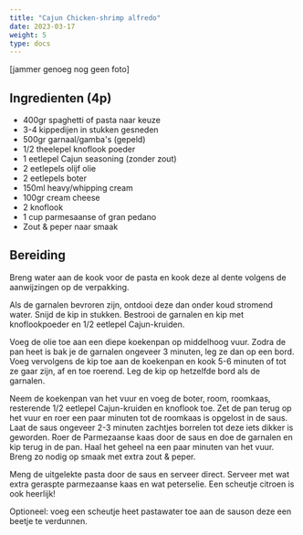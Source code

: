```yaml
---
title: "Cajun Chicken-shrimp alfredo"
date: 2023-03-17
weight: 5
type: docs
---
```


[jammer genoeg nog geen foto]
  
## Ingredienten (4p)

 * 400gr spaghetti of pasta naar keuze
 * 3-4 kippedijen in stukken gesneden
 * 500gr garnaal/gamba's (gepeld)
 * 1/2 theelepel knoflook poeder
 * 1 eetlepel Cajun seasoning (zonder zout)
 * 2 eetlepels olijf olie
 * 2 eetlepels boter
 * 150ml heavy/whipping cream
 * 100gr cream cheese
 * 2 knoflook
 * 1 cup parmesaanse of gran pedano
 * Zout & peper naar smaak

 
## Bereiding
Breng water aan de kook voor de pasta en kook deze al dente volgens de aanwijzingen op de verpakking.

Als de garnalen bevroren zijn, ontdooi deze dan onder koud stromend water. Snijd de kip in stukken. Bestrooi de garnalen en kip met knoflookpoeder en 1/2 eetlepel Cajun-kruiden.

Voeg de olie toe aan een diepe koekenpan op middelhoog vuur. Zodra de pan heet is bak je de garnalen ongeveer 3 minuten, leg ze dan op een bord. Voeg vervolgens de kip toe aan de koekenpan en kook 5-6 minuten of tot ze gaar zijn, af en toe roerend. Leg de kip op hetzelfde bord als de garnalen.

Neem de koekenpan van het vuur en voeg de boter, room, roomkaas, resterende 1/2 eetlepel Cajun-kruiden en knoflook toe. Zet de pan terug op het vuur en roer een paar minuten tot de roomkaas is opgelost in de saus.
Laat de saus ongeveer 2-3 minuten zachtjes borrelen tot deze iets dikker is geworden.
Roer de Parmezaanse kaas door de saus en doe de garnalen en kip terug in de pan. Haal het geheel na een paar minuten van het vuur. Breng zo nodig op smaak met extra zout & peper.

Meng de uitgelekte pasta door de saus en serveer direct. Serveer met wat extra geraspte parmezaanse kaas en wat peterselie. Een scheutje citroen is ook heerlijk!


Optioneel: voeg een scheutje heet pastawater toe aan de sauson deze een beetje te verdunnen.